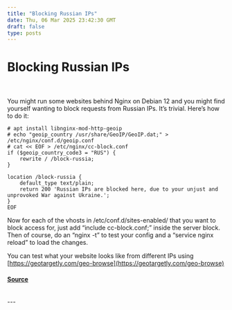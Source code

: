 ```yaml
---
title: "Blocking Russian IPs"
date: Thu, 06 Mar 2025 23:42:30 GMT
draft: false
type: posts
---
```

# Blocking Russian IPs

<br/>

<br/>
You might run some websites behind Nginx on Debian 12 and you might find yourself wanting to block requests from Russian IPs. It’s trivial. Here’s how to do it:

```
# apt install libnginx-mod-http-geoip
# echo "geoip_country /usr/share/GeoIP/GeoIP.dat;" > /etc/nginx/conf.d/geoip.conf
# cat << EOF > /etc/nginx/cc-block.conf
if ($geoip_country_code3 = "RUS") {
    rewrite / /block-russia;
}

location /block-russia {
    default_type text/plain;
    return 200 'Russian IPs are blocked here, due to your unjust and unprovoked War against Ukraine.';
}
EOF
```

Now for each of the vhosts in /etc/conf.d/sites-enabled/ that you want to block access for, just add “include cc-block.conf;” inside the server block. Then of course, do an “nginx -t” to test your config and a “service nginx reload” to load the changes.

You can test what your website looks like from different IPs using [https://geotargetly.com/geo-browse](https://geotargetly.com/geo-browse)

#### [Source](https://www.grepular.com/Blocking_Russian_IPs)

<br/>
---
